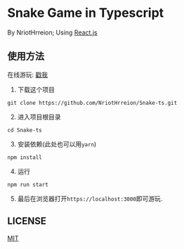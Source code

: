 # Snake Game in Typescript

By NriotHrreion; Using [React.js](https://reactjs.org)

## 使用方法

在线游玩: [戳我](http://snake-ts.nin.red)

1. 下载这个项目

```
git clone https://github.com/NriotHrreion/Snake-ts.git
```

2. 进入项目根目录

```
cd Snake-ts
```

3. 安装依赖(此处也可以用`yarn`)

```
npm install
```

4. 运行

```
npm run start
```

5. 最后在浏览器打开`https://localhost:3000`即可游玩.

## LICENSE

[MIT](./LICENSE)
